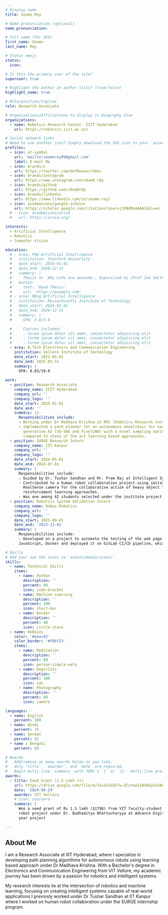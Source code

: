 ```yaml
---
# Display name
title: Soumo Roy

# Name pronunciation (optional)
name_pronunciation: 

# Full name (for SEO)
first_name: Soumo 
last_name: Roy

# Status emoji
status:
  icon: 

# Is this the primary user of the site?
superuser: true

# Highlight the author in author lists? (true/false)
highlight_name: true

# Role/position/tagline
role: Research Associate

# Organizations/Affiliations to display in Biography blox
organizations:
  - name: Robotics Research Center. IIIT Hyderabad
    url: https://robotics.iiit.ac.in/

# Social network links
# Need to use another icon? Simply download the SVG icon to your `assets/media/icons/` folder.
profiles:
  - icon: at-symbol
    url: 'mailto:soumoroy09@gmail.com'
    label: E-mail Me
  - icon: brands/x
    url: https://twitter.com/GetResearchDev
  - icon: brands/instagram
    url: https://www.instagram.com/s0um0_r0y
  - icon: brands/github
    url: https://github.com/s0um0r0y
  - icon: brands/linkedin
    url: https://www.linkedin.com/in/soumo-roy/
  - icon: academicons/google-scholar
    url: https://scholar.google.com/citations?user=j1RNdMsAAAAJ&hl=en
  # - icon: academicons/orcid
  #   url: https://orcid.org/

interests:
  - Artificial Intelligence
  - Robotics
  - Computer Vision

education:
  # - area: PhD Artificial Intelligence
  #   institution: Stanford University
  #   date_start: 2016-01-01
  #   date_end: 2020-12-31
  #   summary: |
  #     Thesis on _Why LLMs are awesome_. Supervised by [Prof Joe Smith](https://example.com). Presented papers at 5 IEEE conferences with the contributions being published in 2 Springer journals.
  #   button:
  #     text: 'Read Thesis'
  #     url: 'https://example.com'
  # - area: MEng Artificial Intelligence
  #   institution: Massachusetts Institute of Technology
  #   date_start: 2016-01-01
  #   date_end: 2020-12-31
  #   summary: |
  #     GPA: 3.8/4.0

  #     Courses included:
  #     - lorem ipsum dolor sit amet, consectetur adipiscing elit
  #     - lorem ipsum dolor sit amet, consectetur adipiscing elit
  #     - lorem ipsum dolor sit amet, consectetur adipiscing elit
  - area: B.Tech Electronics and Communication Engineering
    institution: Vellore Institute of Technology
    date_start: 2021-05-01
    date_end: 2025-05-31
    summary: |
      GPA: 8.83/10.0
      
work:
  - position: Research Associate
    company_name: IIIT Hyderabad
    company_url: ''
    company_logo: ''
    date_start: 2025-01-01
    date_end: ''
    summary: |2-
      Responsibilities include:
      - Working under Dr Madhava Krishna at RRC (Robotics Research Center) at IIIT Hyderabad
      - Implemented a path planner for an autonomous wheelchair for navigating in crowded environments using
        generative AI (VQ-VAE and PixelCNN) with a novel sampling optimiser which improved efficiency by 40%
        compared to state of the art learning based approaches.
  - position: SURGE Research Intern 
    company_name: IIT Kanpur
    company_url: ''
    company_logo: ''
    date_start: 2024-05-01
    date_end: 2024-07-01
    summary: |
      Responsibilities include:
      - Guided by Dr. Tushar Sandhan and Mr. Prem Raj at Intelligent System Control Lab, IIT Kanpur
      - Contributed to a human robot collaboration project using imitation learning with UR5 collaborative robot and Intel
        RealSense camera for the collaborative action of heavy object lifting with an efficiency of 68% compared to
        reinforcement learning approaches.
      - Was one among 42 students selected under the institute project funded category at the IIT Kanpur
  - position: Robotics System Validation Intern 
    company_name: Unbox Robotics
    company_url: ''
    company_logo: ''
    date_start: 2023-09-01
    date_end: '2023-11-01'
    summary: |
      Responsibilities include:
      - Developed on a project to automate the testing of the web page used for controlling robots using webdriver.io and
      JavaScript, Docker and deployed it on GitLab CI/CD pipeline, which improved validation teams’ testing efficiency by 20%.

# Skills
# Add your own SVG icons to `assets/media/icons/`
skills:
  - name: Technical Skills
    items:
      - name: Python
        description: ''
        percent: 80
        icon: code-bracket
      - name: Machine Learning
        description: ''
        percent: 100
        icon: chart-bar
      - name: Docker
        description: ''
        percent: 40
        icon: circle-stack
  - name: Hobbies
    color: '#eeac02'
    color_border: '#f0bf23'
    items:
      - name: Meditation
        description: ''
        percent: 60
        icon: person-simple-walk
      - name: Dogs/Cats
        description: ''
        percent: 100
        icon: cat
      - name: Photography
        description: ''
        percent: 80
        icon: camera

languages:
  - name: English
    percent: 100
  - name: Hindi
    percent: 75
  - name: German
    percent: 25
  - name : Bengali
    percent: 50

# Awards.
#   Add/remove as many awards below as you like.
#   Only `title`, `awarder`, and `date` are required.
#   Begin multi-line `summary` with YAML's `|` or `|2-` multi-line prefix and indent 2 spaces below.
awards:
  - title: Seed Grant (1.5 Lakh rs)
    url: https://drive.google.com/file/d/1kx1k1HZk7w-QlvYae3iBSQUyCm1BoXd3/view
    date: '2024-08-29'
    awarder: VIT Vellore
    # icon: coursera
    summary: |
      Won a seed grant of Rs 1.5 lakh ($1790) from VIT faculty-student sponsored project fund for a medical assistive
      robot project under Dr. Budhaditya Bhattacharyya at Advance Digital Signal Processing Lab as a part of my final
      year project 

---
```


## About Me

I am a Research Associate at IIIT Hyderabad, where I specialize in developing path planning algorithms for autonomous robots using learning based approach under Dr Madhava Krishna. With a Bachelor's degree in Electronics and Communication Engineering from VIT Vellore, my academic journey has been driven by a passion for robotics and intelligent systems.

My research interests lie at the intersection of robotics and machine learning, focusing on creating intelligent systems capable of real-world applications.I previosly worked under Dr Tushar Sandhan at IIT Kanpur where I worked on human robot collaboration under the SURGE internship program.
